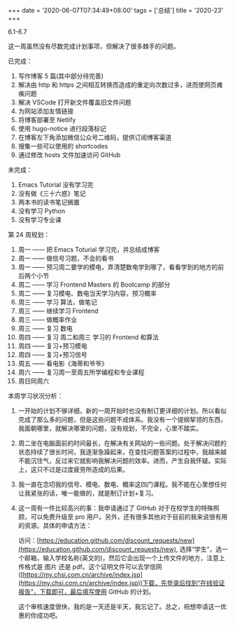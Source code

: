 +++
date = '2020-06-07T07:34:49+08:00'
tags = ['总结']
title = '2020-23'
+++

6.1-6.7

这一周虽然没有尽数完成计划事项，但解决了很多棘手的问题。

已完成：

1. 写作博客 5 篇(其中部分待完善)
2. 解决由 http 和 https 之间相互转换而造成的重定向次数过多，进而使网页瘫痪问题
3. 解决 VSCode 打开新文件覆盖旧文件问题
4. 为网站添加友情链接
5. 将博客部署至 Netlify
6. 使用 hugo-notice 进行段落标记
7. 在博客左下角添加微信公众号二维码，提供订阅博客渠道
8. 搜集一些可以使用的 shortcodes
9. 通过修改 hosts 文件加速访问 GitHub

未完成：

1. Emacs Tutorial 没有学习完
2. 没有做《三十六惑》笔记
3. 两本书的读书笔记搁置
4. 没有学习 Python
5. 没有学习专业课

第 24 周规划：

1. 周一 —— 把 Emacs Toturial 学习完，并总结成博客
2. 周一 —— 做信号习题，不会的看书
3. 周一 —— 预习周二要学的模电，弄清楚数电学到哪了，看看学到的地方的前后两个小节
4. 周二 —— 学习 Frontend Masters 的 Bootcamp 的部分
5. 周二 —— 复习模电、数电当天学习内容，预习概率
6. 周三 —— 学习 算法，做笔记
7. 周三 —— 继续学习 Frontend
8. 周三 —— 做概率作业
9. 周三 —— 复习 数电
10. 周四 —— 复习 周二和周三 学习的 Frontend 和算法
11. 周四 —— 复习+预习模电
12. 周四 —— 复习+预习信号
13. 周五 —— 看电影《海蒂和爷爷》
14. 周六 —— 复习周一至周五所学编程和专业课程
15. 周日同周六

本周学习状况分析：

1. 一开始的计划不够详细，新的一周开始时也没有制订更详细的计划。所以看似完成了那么多的问题，但是这些问题不成体系。我没有一个提纲挈领的东西，我面朝哪里，就解决哪里的问题，没有规划，不完全，心里不踏实。

2. 周二坐在电脑面前的时间最长，在解决有关网站的一些问题。处于解决问题的状态持续了很长时间，我逐渐急躁起来，在查找问题答案的过程中，我越来越不能沉住气，反过来它就影响我解决问题的效率。进而，产生自我怀疑。实际上，这只不过是过度疲劳所造成的后果。

3. 我一直在念叨我的信号、模电、数电、概率这四门课程。我不能在心里想任何让我紧张的话，唯一能做的，就是制订计划+复习。

4. 这一周有一件比较高兴的事：我申请通过了 GitHub 对于在校学生的特殊照顾，可以免费升级至 pro 用户。另外，还有很多其他对于目前的我来说很有用的资源。具体的申请方法：

   访问：[https://education.github.com/discount_requests/new](https://education.github.com/discount_requests/new), 选择“学生”，选一个邮箱，输入学校名称(英文的)，然后它会出现一个上传文件的地方，注意上传格式是 图片 还是 pdf。这个证明文件可以去学信网([https://my.chsi.com.cn/archive/index.jsp](https://my.chsi.com.cn/archive/index.jsp))下载，先登录后找到“在线验证报告”，下载即可，最后填写使用 GitHub 的计划。

   这个审核速度很快，我的是一天还是半天，我忘记了。总之，祝想申请这一优惠的你成功吧。
